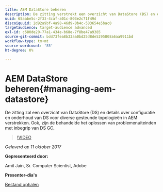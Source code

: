 ```yaml
---
title: AEM DataStore beheren
description: De zitting verstrekt een overzicht van DataStore (DS) en details over configuratie en onderhoud van DS voor diverse gesteunde topologieën in AEM. Ook, zijn de behandelde het oplossen van problemenuiteinden met inbegrip van DS GC.
uuid: 65aabe5c-2f33-4caf-a01c-803e2c71f49d
discoiquuid: 2d92a9bf-4a98-46d9-8b4c-583654e5bac0
targetaudience: target-audience advanced
exl-id: c580de20-77a1-434e-b68e-7f8be47a9385
source-git-commit: bdd73fea8b33aa0bd25d8de5295808a6aa9911bd
workflow-type: tm+mt
source-wordcount: '85'
ht-degree: 0%

---
```


# AEM DataStore beheren{#managing-aem-datastore}

De zitting zal een overzicht van DataStore (DS) en details over configuratie en onderhoud van DS voor diverse gesteunde topologieën in AEM verstrekken. Ook, zijn de behandelde het oplossen van problemenuiteinden met inbegrip van DS GC.

>[!VIDEO](https://video.tv.adobe.com/v/20422/?quality=9)

*Geleverd op 11 oktober 2017*

**Gepresenteerd door:**

Amit Jain, Sr. Computer Scientist, Adobe

**Presenter-dia&#39;s**

[Bestand ophalen](assets/managing-aem-datastoreoct17.pdf)
<!--
[Get back to the Overview](https://helpx.adobe.com/experience-manager/kt/eseminars/gems/aem-index.html)
-->
